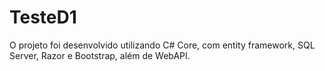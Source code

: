 # TesteD1

O projeto foi desenvolvido utilizando C# Core, com entity framework, SQL Server, Razor e Bootstrap, além de WebAPI.
